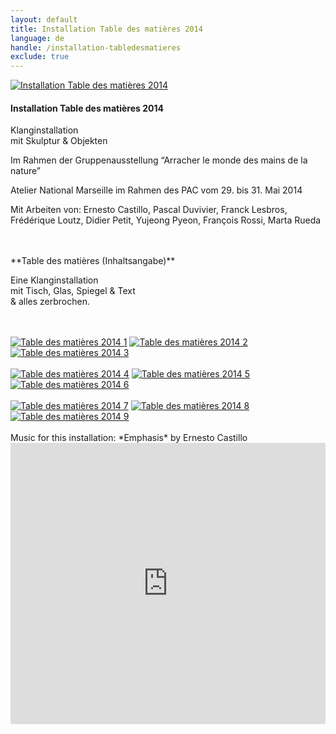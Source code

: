 ```yaml
---
layout: default
title: Installation Table des matières 2014
language: de
handle: /installation-tabledesmatieres
exclude: true
---
```


<a rel="lightbox" data-lightbox="example-1" href="/galeries/installation-tabledesmatieres/photo-2-6-e1402644261631.jpg" title="Installation Table des matières 2014"><img src="/galeries/installation-tabledesmatieres/photo-2-6-e1402644261631.jpg" alt="Installation Table des matières 2014" class="img-left"></a>
#### Installation Table des matières 2014
    
Klanginstallation  
mit Skulptur & Objekten  

Im Rahmen der Gruppenausstellung
“Arracher le monde des mains de la nature”

Atelier National Marseille im Rahmen des PAC
vom 29. bis 31. Mai 2014

Mit Arbeiten von: Ernesto Castillo, Pascal Duvivier, Franck Lesbros, Frédérique Loutz, Didier Petit, Yujeong Pyeon, François Rossi, Marta Rueda  

<br style="clear:both" />
<br style="clear:both" />
**Table des matières (Inhaltsangabe)**  
  
Eine Klanginstallation  
mit Tisch, Glas, Spiegel & Text  
& alles zerbrochen.  
  
<br style="clear:both" />
<br style="clear:both" />
<a rel="lightbox" data-lightbox="example-1" href="/galeries/installation-tabledesmatieres/photo-1-121-e1402644334824.jpg" title="Table des matières 2014 1"><img src="/galeries/installation-tabledesmatieres/photo-1-121-e1402644334824.jpg" alt="Table des matières 2014 1" class="img-left3"></a>
<a rel="lightbox" data-lightbox="example-1" href="/galeries/installation-tabledesmatieres/photo-2-6-e1402644261631.jpg" title="Table des matières 2014 2"><img src="/galeries/installation-tabledesmatieres/photo-2-6-e1402644261631.jpg" alt="Table des matières 2014 2" class="img-left3"></a>
<a rel="lightbox" data-lightbox="example-1" href="/galeries/installation-tabledesmatieres/photo-2-8-e1402644183952.jpg" title="Table des matières 2014 3"><img src="/galeries/installation-tabledesmatieres/photo-2-8-e1402644183952.jpg" alt="Table des matières 2014 3" class="img-left3"></a>
<br style="clear:both" />
<br style="clear:both" />
<a rel="lightbox" data-lightbox="example-1" href="/galeries/installation-tabledesmatieres/photo-2-71-e1402644221867.jpg" title="Table des matières 2014 4"><img src="/galeries/installation-tabledesmatieres/photo-2-71-e1402644221867.jpg" alt="Table des matières 2014 4" class="img-left3"></a>
<a rel="lightbox" data-lightbox="example-1" href="/galeries/installation-tabledesmatieres/photo-2-101-e1402644131453.jpg" title="Table des matières 2014 5"><img src="/galeries/installation-tabledesmatieres/photo-2-101-e1402644131453.jpg" alt="Table des matières 2014 5" class="img-left3"></a>
<a rel="lightbox" data-lightbox="example-1" href="/galeries/installation-tabledesmatieres/photo-3-5-e1402644087245.jpg" title="Table des matières 2014 6"><img src="/galeries/installation-tabledesmatieres/photo-3-5-e1402644087245.jpg" alt="Table des matières 2014 6" class="img-left3"></a>
<br style="clear:both" />
<br style="clear:both" />
<a rel="lightbox" data-lightbox="example-1" href="/galeries/installation-tabledesmatieres/photo-4-4-e1402643958841.jpg" title="Table des matières 2014 7"><img src="/galeries/installation-tabledesmatieres/photo-4-4-e1402643958841.jpg" alt="Table des matières 2014 7" class="img-left3"></a>
<a rel="lightbox" data-lightbox="example-1" href="/galeries/installation-tabledesmatieres/photo-4-61-e1402644060309.jpg" title="Table des matières 2014 8"><img src="/galeries/installation-tabledesmatieres/photo-4-61-e1402644060309.jpg" alt="Table des matières 2014 8" class="img-left3"></a>
<a rel="lightbox" data-lightbox="example-1" href="/galeries/installation-tabledesmatieres/photo-5-1-e1402644024872.jpg" title="Table des matières 2014 9"><img src="/galeries/installation-tabledesmatieres/photo-5-1-e1402644024872.jpg" alt="Table des matières 2014 9" class="img-left3"></a>
<br style="clear:both" />
<br style="clear:both" />
Music for this installation: *Emphasis* by Ernesto Castillo  
<iframe width="100%" height="450" scrolling="no" frameborder="no" src="https://w.soundcloud.com/player/?url=https%3A//api.soundcloud.com/tracks/154817777&amp;auto_play=false&amp;hide_related=false&amp;show_comments=true&amp;show_user=true&amp;show_reposts=false&amp;visual=true"></iframe>
